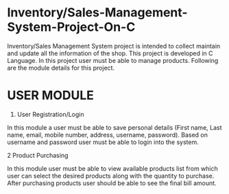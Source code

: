 # Inventory/Sales-Management-System-Project-On-C

Inventory/Sales Management System project is intended to collect maintain and update all the information of the shop. This project is developed in C Language. In this project user must be able to manage products. Following are the module details for this project.

# USER MODULE

1. User Registration/Login 

In this module a user must be able to save personal details (First name, Last name, email, mobile number, address, username, password). Based on username and password user must be able to login into the system.

2  Product Purchasing

In this module user must be able to view available products list from which user can select the desired products along with the quantity to purchase. After purchasing products user should be able to see the final bill amount.
